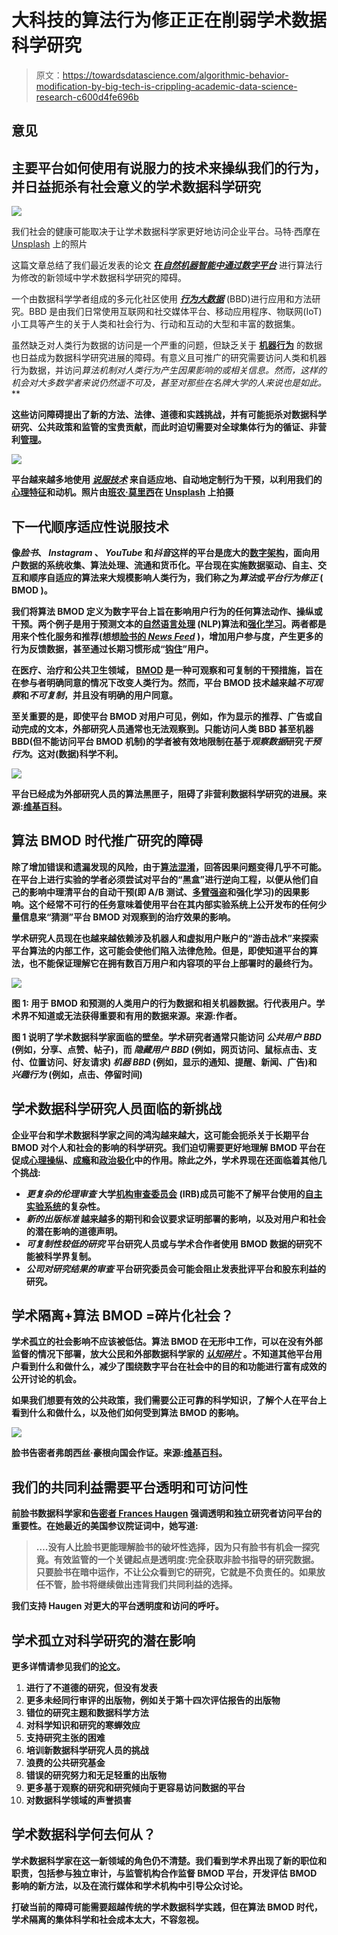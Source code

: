 # 大科技的算法行为修正正在削弱学术数据科学研究

> 原文：<https://towardsdatascience.com/algorithmic-behavior-modification-by-big-tech-is-crippling-academic-data-science-research-c600d4fe696b>

## 意见

## 主要平台如何使用有说服力的技术来操纵我们的行为，并日益扼杀有社会意义的学术数据科学研究

![](img/7eb0ca27b6243391bb7f35970c7a9600.png)

我们社会的健康可能取决于让学术数据科学家更好地访问企业平台。马特·西摩在 [Unsplash](https://unsplash.com?utm_source=medium&utm_medium=referral) 上的照片

这篇文章总结了我们最近发表的论文 [**在*自然机器智能中通过数字平台***](https://rdcu.be/cLAti) 进行算法行为修改的新领域中学术数据科学研究的障碍。

一个由数据科学学者组成的多元化社区使用 [***行为大数据***](https://www.liebertpub.com/doi/abs/10.1089/big.2016.0043) (BBD)进行应用和方法研究。BBD 是由我们日常使用互联网和社交媒体平台、移动应用程序、物联网(IoT)小工具等产生的关于人类和社会行为、行动和互动的大型和丰富的数据集。

虽然缺乏对人类行为数据的访问是一个严重的问题，但缺乏关于 [**机器行为**](https://www.nature.com/articles/s41586-019-1138-y?_hsenc=p2ANqtz--lRCtofDpjC9xefSHwgX-1wh5xTGoBYy-A7yZ1G2CP25l76yByyqcaOmnwF941cIvJTbYVHezHzQXJASWORb6UtLzou7myGSVciGlHtthUAiyPRyw&_hsmi=72127156) 的数据也日益成为数据科学研究进展的障碍。有意义且可推广的研究需要访问人类和机器行为数据，并访问*算法机制***对人类行为产生因果影响的*或相关信息。然而，这样的机会对大多数学者来说仍然遥不可及，甚至对那些在名牌大学的人来说也是如此。***

**这些访问障碍提出了新的方法、法律、道德和实践挑战，并有可能扼杀对数据科学研究、公共政策和监管的宝贵贡献，而此时迫切需要对全球集体行为的循证、非营利[管理](https://www.pnas.org/doi/abs/10.1073/pnas.2025764118)。**

**![](img/86e468fff5bb9cf2c0516a29daed3c54.png)**

**平台越来越多地使用 [***说服技术***](https://en.wikipedia.org/wiki/Persuasive_technology) 来自适应地、自动地定制行为干预，以利用我们的[心理特征](https://www.pnas.org/doi/full/10.1073/pnas.1710966114)和动机。照片由[班农·莫里西](https://unsplash.com/@bannon15?utm_source=medium&utm_medium=referral)在 [Unsplash](https://unsplash.com?utm_source=medium&utm_medium=referral) 上拍摄**

## **下一代顺序适应性说服技术**

**像*脸书*、 *Instagram* 、 *YouTube* 和*抖音*这样的平台是庞大的[数字架构](https://journals.sagepub.com/doi/full/10.1177/2056305115603080)，面向用户数据的系统收集、算法处理、流通和货币化。平台现在实施数据驱动、自主、交互和顺序自适应的算法来大规模影响人类行为，我们称之为*算法*或*平台行为修正* ( **BMOD** )。**

**我们将算法 BMOD 定义为数字平台上旨在影响用户行为的任何算法动作、操纵或干预。两个例子是用于预测文本的[自然语言处理](https://en.wikipedia.org/wiki/Natural_language_processing) (NLP)算法和[强化学习](https://en.wikipedia.org/wiki/Reinforcement_learning)。两者都是用来个性化服务和推荐(想想[脸书的 *News Feed*](https://ai.facebook.com/blog/open-sourcing-reagent-a-platform-for-reasoning-systems/) )，增加用户参与度，产生更多的行为反馈数据，甚至通过长期习惯形成“[钩住](https://www.nirandfar.com/hooked/)”用户。**

**在医疗、治疗和公共卫生领域， [BMOD](https://en.wikipedia.org/wiki/Behavior_modification) 是一种可观察和可复制的干预措施，旨在在参与者明确同意的情况下改变人类行为。然而，平台 BMOD 技术越来越*不可观察*和*不可复制*，并且没有明确的用户同意。**

**至关重要的是，即使平台 BMOD 对用户可见，例如，作为显示的推荐、广告或自动完成的文本，外部研究人员通常也无法观察到。只能访问人类 BBD 甚至机器 BBD(但不能访问平台 BMOD 机制)的学者被有效地限制在基于*观察数据*研究*干预行为*。这对(数据)科学不利。**

**![](img/b1cf1e24763393e8b59e774e03ee20a9.png)**

**平台已经成为外部研究人员的算法黑匣子，阻碍了非营利数据科学研究的进展。来源:[维基百科](https://en.wikipedia.org/wiki/File:Blackbox3D-obs.png)。**

## **算法 BMOD 时代推广研究的障碍**

**除了增加错误和遗漏发现的风险，由于[算法混淆](https://dl.acm.org/doi/abs/10.1145/3240323.3240370)，回答因果问题变得几乎不可能。在平台上进行实验的学者必须尝试对平台的“黑盒”进行逆向工程，以便从他们自己的影响中理清平台的自动干预(即 A/B 测试、[多臂强盗](https://dl.acm.org/doi/abs/10.1145/1772690.1772758?casa_token=CXLBArY7JDUAAAAA:u4FdosjSFTBMkSLDLpSmZa5r7w3Coqog1CP43Fsb1LTKX7r3SHMoC87MXwAwDL2RrBoconFffXIs)和强化学习)的因果影响。这个经常不可行的任务意味着使用平台在其内部实验系统上公开发布的任何少量信息来“猜测”平台 BMOD 对观察到的治疗效果的影响。**

**学术研究人员现在也越来越依赖涉及机器人和虚拟用户账户的“游击战术”来探索平台算法的内部工作，这可能会使他们陷入法律危险。但是，即使知道平台的算法，也不能保证理解它在拥有数百万用户和内容项的平台上部署时的最终行为。**

**![](img/b2d245ace0e1333e5438bce4898fa1cf.png)**

****图 1:** 用于 BMOD 和预测的人类用户的行为数据和相关机器数据。行代表用户。学术界不知道或无法获得重要和有用的数据来源。来源:作者。**

**图 1 说明了学术数据科学家面临的壁垒。学术研究者通常只能访问 ***公共用户 BBD*** (例如，分享、点赞、帖子)，而 ***隐藏用户 BBD*** (例如，网页访问、鼠标点击、支付、位置访问、好友请求) ***机器 BBD*** (例如，显示的通知、提醒、新闻、广告)和 ***兴趣行为*** (例如，点击、停留时间)**

## **学术数据科学研究人员面临的新挑战**

**企业平台和学术数据科学家之间的鸿沟越来越大，这可能会扼杀关于长期平台 BMOD 对个人和社会的影响的科学研究。我们迫切需要更好地理解 BMOD 平台在促成[心理操纵](https://dl.acm.org/doi/10.1145/3383313.3418434)、[成瘾](https://link.springer.com/article/10.1007/s11023-018-9479-0)和[政治极化](https://www.tandfonline.com/doi/abs/10.1080/1369118X.2018.1444783?journalCode=rics20)中的作用。除此之外，学术界现在还面临着其他几个挑战:**

*   *****更复杂的伦理审查*** 大学[机构审查委员会](https://en.wikipedia.org/wiki/Institutional_review_board) (IRB)成员可能不了解平台使用的[自主实验系统](https://papers.ssrn.com/sol3/papers.cfm?abstract_id=2846909)的复杂性。**
*   *****新的出版标准*** 越来越多的期刊和会议要求证明部署的影响，以及对用户和社会的潜在影响的道德声明。**
*   *****可复制性较低的研究*** 平台研究人员或与学术合作者使用 BMOD 数据的研究不能被科学界复制。**
*   *****公司对研究结果的审查*** 平台研究委员会可能会阻止发表批评平台和股东利益的研究。**

## **学术隔离+算法 BMOD =碎片化社会？**

**学术孤立的社会影响不应该被低估。算法 BMOD 在无形中工作，可以在没有外部监督的情况下部署，放大公民和外部数据科学家的 [***认知碎片***](https://www.nature.com/articles/s42256-021-00358-3) 。不知道其他平台用户看到什么和做什么，减少了围绕数字平台在社会中的目的和功能进行富有成效的公开讨论的机会。**

**如果我们想要有效的公共政策，我们需要公正可靠的科学知识，了解个人在平台上看到什么和做什么，以及他们如何受到算法 BMOD 的影响。**

**![](img/1a3f552693ab6d0a3c7312d7f6fc9e6e.png)**

**脸书告密者弗朗西丝·豪根向国会作证。来源:[维基百科](https://en.wikipedia.org/wiki/Frances_Haugen)。**

## **我们的共同利益需要平台透明和可访问性**

**前脸书数据科学家和[告密者 Frances Haugen](https://en.wikipedia.org/wiki/Frances_Haugen) 强调透明和独立研究者访问平台的重要性。在她最近的美国参议院证词中，她写道:**

> **….没有人比脸书更能理解脸书的破坏性选择，因为只有脸书有机会一探究竟。有效监管的一个关键起点是透明度:完全获取非脸书指导的研究数据。只要脸书在暗中运作，不让公众看到它的研究，它就是不负责任的。如果放任不管，脸书将继续做出违背我们共同利益的选择。**

**我们支持 Haugen 对更大的平台透明度和访问的呼吁。**

## **学术孤立对科学研究的潜在影响**

**更多详情请参见我们的[论文](https://rdcu.be/cLAti)。**

1.  **进行了不道德的研究，但没有发表**
2.  **更多未经同行审评的出版物，例如关于第十四次评估报告的出版物**
3.  **错位的研究主题和数据科学方法**
4.  **对科学知识和研究的寒蝉效应**
5.  **支持研究主张的困难**
6.  **培训新数据科学研究人员的挑战**
7.  **浪费的公共研究基金**
8.  **错误的研究努力和无足轻重的出版物**
9.  **更多基于观察的研究和研究倾向于更容易访问数据的平台**
10.  **对数据科学领域的声誉损害**

## **学术数据科学何去何从？**

**学术数据科学家在这一新领域的角色仍不清楚。我们看到学术界出现了新的职位和职责，包括参与独立审计，与监管机构合作监督 BMOD 平台，开发评估 BMOD 影响的新方法，以及在流行媒体和学术机构中引导公众讨论。**

**打破当前的障碍可能需要超越传统的学术数据科学实践，但在算法 BMOD 时代，学术隔离的集体科学和社会成本太大，不容忽视。**